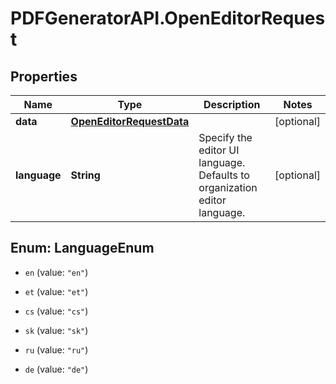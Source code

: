 # PDFGeneratorAPI.OpenEditorRequest

## Properties

Name | Type | Description | Notes
------------ | ------------- | ------------- | -------------
**data** | [**OpenEditorRequestData**](OpenEditorRequestData.md) |  | [optional] 
**language** | **String** | Specify the editor UI language. Defaults to organization editor language. | [optional] 



## Enum: LanguageEnum


* `en` (value: `"en"`)

* `et` (value: `"et"`)

* `cs` (value: `"cs"`)

* `sk` (value: `"sk"`)

* `ru` (value: `"ru"`)

* `de` (value: `"de"`)




